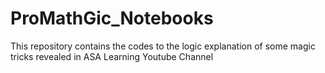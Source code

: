 # ProMathGic_Notebooks
This repository contains the codes to the logic explanation of some magic tricks revealed in ASA Learning Youtube Channel

